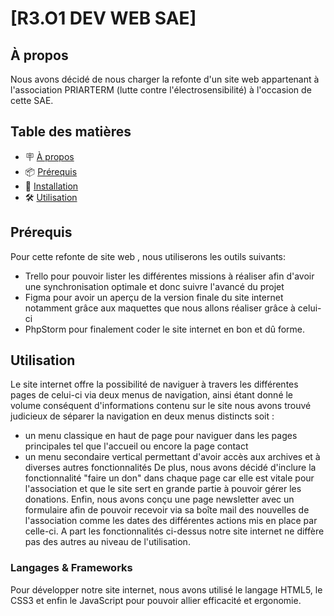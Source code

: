 # [R3.O1 DEV WEB SAE]

## À propos

Nous avons décidé de nous charger la refonte d'un site web appartenant à l'association PRIARTERM (lutte contre l'électrosensibilité) à l'occasion de cette SAE.

## Table des matières

- 🪧 [À propos](#à-propos)
- 📦 [Prérequis](#prérequis)
- 🚀 [Installation](#installation)
- 🛠️ [Utilisation](#utilisation)

## Prérequis

Pour cette refonte de site web , nous utiliserons les outils suivants:
- Trello pour pouvoir lister les différentes missions à réaliser afin d'avoir une synchronisation optimale et donc suivre l'avancé du projet
- Figma pour avoir un aperçu de la version finale du site internet notamment grâce aux maquettes que nous allons réaliser grâce à celui-ci
- PhpStorm pour finalement coder le site internet en bon et dû forme.

## Utilisation

Le site internet offre la possibilité de naviguer à travers les différentes pages de celui-ci via deux menus de navigation, ainsi étant donné
le volume conséquent d'informations contenu sur le site nous avons trouvé judicieux de séparer la navigation en deux menus distincts soit :
- un menu classique en haut de page pour naviguer dans les pages principales tel que l'accueil ou encore la page contact
- un menu secondaire vertical permettant d'avoir accès aux archives et à diverses autres fonctionnalités
De plus, nous avons décidé d'inclure la fonctionnalité "faire un don" dans chaque page car elle est vitale pour l'association et que le site
sert en grande partie à pouvoir gérer les donations.
Enfin, nous avons conçu une page newsletter avec un formulaire afin de pouvoir recevoir via sa boîte mail des nouvelles de l'association
comme les dates des différentes actions mis en place par celle-ci.
A part les fonctionnalités ci-dessus notre site internet ne diffère pas des autres au niveau de l'utilisation.

### Langages & Frameworks

Pour développer notre site internet, nous avons utilisé le langage HTML5, le CSS3 et enfin le JavaScript pour pouvoir allier efficacité et ergonomie.


